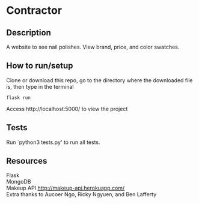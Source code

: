 # Contractor

## Description
A website to see nail polishes. View brand, price, and color swatches. 

## How to run/setup
Clone or download this repo, go to the directory where the downloaded file is, then type in the terminal
```
flask run
```
Access http://localhost:5000/ to view the project

## Tests
Run `python3 tests.py' to run all tests.

## Resources
Flask  
MongoDB  
Makeup API http://makeup-api.herokuapp.com/  
Extra thanks to Aucoer Ngo, Ricky Ngyuen, and Ben Lafferty
